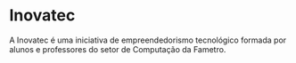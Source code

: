 # Inovatec

A Inovatec é uma iniciativa de empreendedorismo tecnológico formada por alunos e professores do setor de Computação da Fametro.
